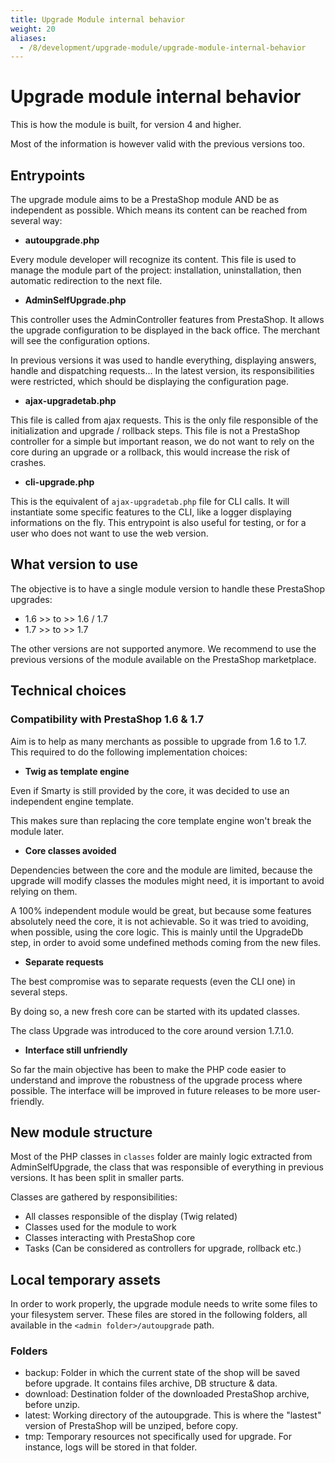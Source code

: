 ```yaml
---
title: Upgrade Module internal behavior
weight: 20
aliases:
  - /8/development/upgrade-module/upgrade-module-internal-behavior
---
```


# Upgrade module internal behavior

This is how the module is built, for version 4 and higher.

Most of the information is however valid with the previous versions too.

## Entrypoints

The upgrade module aims to be a PrestaShop module AND be as independent as possible. Which means its content can be reached from several way:

- **autoupgrade.php**

Every module developer will recognize its content. This file is used to manage the module part of the project: installation, uninstallation, then automatic redirection to the next file.

- **AdminSelfUpgrade.php**

This controller uses the AdminController features from PrestaShop. It allows the upgrade configuration to be displayed in the back office. The merchant will see the configuration options.

In previous versions it was used to handle everything, displaying answers, handle and dispatching requests... In the latest version, its responsibilities were restricted, which should be displaying the configuration page.

- **ajax-upgradetab.php**

This file is called from ajax requests. This is the only file responsible of the initialization and upgrade / rollback steps. This file is not a PrestaShop controller for a simple but important reason, we do not want to rely on the core during an upgrade or a rollback, this would increase the risk of crashes.

- **cli-upgrade.php**

This is the equivalent of `ajax-upgradetab.php` file for CLI calls. It will instantiate some specific features to the CLI, like a logger displaying informations on the fly. This entrypoint is also useful for testing, or for a user who does not want to use the web version.


## What version to use

The objective is to have a single module version to handle these PrestaShop upgrades:

- 1.6 >> to >> 1.6 / 1.7
- 1.7 >> to >> 1.7

The other versions are not supported anymore. We recommend to use the previous versions of the module available on the PrestaShop marketplace.

## Technical choices

### Compatibility with PrestaShop 1.6 & 1.7

Aim is to help as many merchants as possible to upgrade from 1.6 to 1.7. This required to do the following implementation choices:

- **Twig as template engine**

Even if Smarty is still provided by the core, it was decided to use an independent engine template.

This makes sure than replacing the core template engine won't break the module later.

- **Core classes avoided**

Dependencies between the core and the module are limited, because the upgrade will modify classes the modules might need, it is important to avoid relying on them.

A 100% independent module would be great, but because some features absolutely need the core, it is not achievable. So it was tried to avoiding, when possible, using the core logic. This is mainly until the UpgradeDb step, in order to avoid some undefined methods coming from the new files.

- **Separate requests**

The best compromise was to separate requests (even the CLI one) in several steps.

By doing so, a new fresh core can be started with its updated classes.

The class Upgrade was introduced to the core around version 1.7.1.0.

- **Interface still unfriendly**

So far the main objective has been to make the PHP code easier to understand and improve the robustness of the upgrade process where possible. The interface will be improved in future releases to be more user-friendly.

## New module structure

Most of the PHP classes in `classes` folder are mainly logic extracted from AdminSelfUpgrade, the class that was responsible of everything in previous versions. It has been split in smaller parts.

Classes are gathered by responsibilities:

- All classes responsible of the display (Twig related)
- Classes used for the module to work
- Classes interacting with PrestaShop core
- Tasks (Can be considered as controllers for upgrade, rollback etc.)

## Local temporary assets

In order to work properly, the upgrade module needs to write some files to your filesystem server. These files are stored in the following folders, all available in the `<admin folder>/autoupgrade` path.

### Folders

- backup: Folder in which the current state of the shop will be saved before upgrade. It contains files archive, DB structure & data.
- download: Destination folder of the downloaded PrestaShop archive, before unzip.
- latest: Working directory of the autoupgrade. This is where the "lastest" version of PrestaShop will be unziped, before copy.
- tmp: Temporary resources not specifically used for upgrade. For instance, logs will be stored in that folder.
